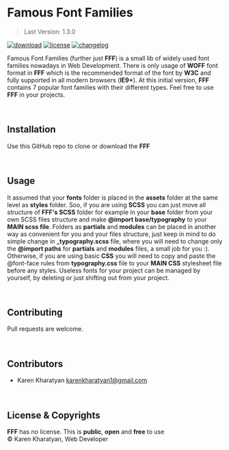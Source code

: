 # Famous Font Families

> Last Version: 1.3.0

[![download][download-image]][download-url]
[![license][license-image]][license-url]
[![changelog][changelog-image]][changelog-url]

Famous Font Families (further just **FFF**) is a small lib of widely used font families nowadays in Web Development. There is only usage of **WOFF** font format in **FFF** which is the recommended format of the font by **W3C** and fully supported in all modern browsers (**IE9+**). At this initial version, **FFF** contains 7 popular font families with their different types.
Feel free to use **FFF** in your projects.

&nbsp;
## Installation
Use this GitHub repo to clone or download the **FFF**

&nbsp;
## Usage
It assumed that your **fonts** folder is placed in the **assets** folder at the same level as **styles** folder. Soo, if you are using **SCSS** you can just move all structure of **FFF's SCSS** folder for example in your **base** folder from your own SCSS files structure and make **@import base/typography** to your **MAIN scss file**. Folders as **partials** and **modules** can be placed in another way as convenient for you and your files structure, just keep in mind to do simple change in **_typography.scss** file, where you will need to change only the **@import paths** for **partials** and **modules** files, a small job for you :). Otherwise, if you are using basic **CSS** you will need to copy and paste the @font-face rules from **typography.css** file to your **MAIN CSS** stylesheet file before any styles. Useless fonts for your project can be managed by yourself, by deleting or just shifting out from your project.

&nbsp;
## Contributing
Pull requests are welcome.

&nbsp;
## Contributors
- Karen Kharatyan <karenkharatyan1@gmail.com>

&nbsp;
## License & Copyrights
**FFF** has no license. This is **public**, **open** and **free** to use\
© Karen Kharatyan, Web Developer



[download-image]: https://img.shields.io/badge/download-v1.3.0-blueviolet.svg
[download-url]: https://github.com/KarenKharatyan/famous-font-families/archive/master.zip
[changelog-image]: https://img.shields.io/badge/changelog-md-blue.svg
[changelog-url]: CHANGELOG.md
[license-image]: https://img.shields.io/badge/license-none-success.svg
[license-url]: https://github.com/KarenKharatyan/famous-font-families